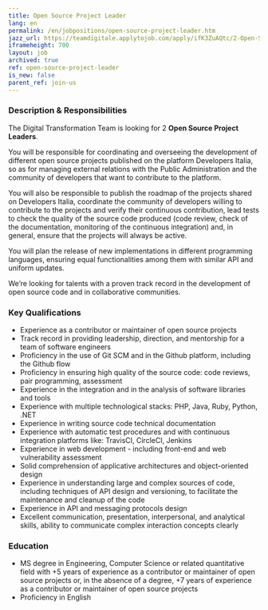 ```yaml
---
title: Open Source Project Leader
lang: en
permalink: /en/jobpositions/open-source-project-leader.htm
jazz_url: https://teamdigitale.applytojob.com/apply/ifK3ZuAQtc/2-Open-Source-Project-Leader
iframeheight: 700
layout: job
archived: true
ref: open-source-project-leader
is_new: false
parent_ref: join-us
---
```


### Description & Responsibilities
The Digital Transformation Team is looking for 2 **Open Source Project Leaders**.

You will be responsible for coordinating and overseeing the development of different open source projects published on the platform Developers Italia, so as for managing external relations with the Public Administration and the community of developers that want to contribute to the platform.

You will also be responsible to publish the roadmap of the projects shared on Developers Italia, coordinate the community of developers willing to contribute to the projects and verify their continuous contribution, lead tests to check the quality of the source code produced (code review, check of the documentation, monitoring of the continuous integration) and, in general, ensure that the projects will always be active.

You will plan the release of new implementations in different programming languages, ensuring equal functionalities among them with similar API and uniform updates.

We’re looking for talents with a proven track record in the development of open source code and in collaborative communities.


### Key Qualifications
- Experience as a contributor or maintainer of open source projects
- Track record in providing leadership, direction, and mentorship for a team of software engineers
- Proficiency in the use of Git SCM and in the Github platform, including the Github flow
- Proficiency in ensuring high quality of the source code: code reviews, pair programming, assessment
- Experience in the integration and in the analysis of software libraries and tools
- Experience with multiple technological stacks: PHP, Java, Ruby, Python, .NET
- Experience in writing source code technical documentation
- Experience with automatic test procedures and with continuous integration platforms like: TravisCI, CircleCI, Jenkins
- Experience in web development - including front-end and web vulnerability assessment
- Solid comprehension of applicative architectures and object-oriented design
- Experience in understanding large and complex sources of code, including techniques of API design and versioning, to facilitate the maintenance and cleanup of the code
- Experience in API and messaging protocols design
- Excellent communication, presentation, interpersonal, and analytical skills, ability to communicate complex interaction concepts clearly



### Education
- MS degree in Engineering, Computer Science or related quantitative field with +5 years of experience as a contributor or maintainer of open source projects or, in the absence of a degree, +7 years of experience as a contributor or maintainer of open source projects
- Proficiency in English

